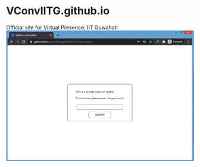 # VConvIITG.github.io
Official site for Virtual Presence, IIT Guwahati
![Image](https://raw.githubusercontent.com/snehilsanyal/VConvIITG/master/password.png)
